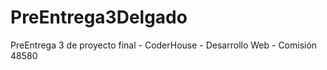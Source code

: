 # PreEntrega3Delgado

PreEntrega 3 de proyecto final - CoderHouse - Desarrollo Web - Comisión 48580
